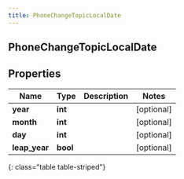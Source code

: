 ```yaml
---
title: PhoneChangeTopicLocalDate
---
```

## PhoneChangeTopicLocalDate

## Properties

|Name | Type | Description | Notes|
|------------ | ------------- | ------------- | -------------|
| **year** | **int** |  | [optional] |
| **month** | **int** |  | [optional] |
| **day** | **int** |  | [optional] |
| **leap_year** | **bool** |  | [optional] |
{: class="table table-striped"}


